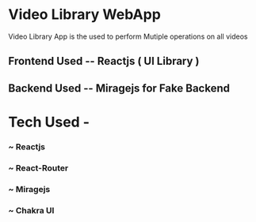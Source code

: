 # Video Library WebApp 
 Video Library App is the used to perform Mutiple  operations on all videos  

 <h2>  Frontend Used -- Reactjs (  UI  Library ) </h2> 
 <h2>  Backend Used  -- Miragejs for Fake Backend </h2> 

 # Tech Used -
 <h3> ~ Reactjs  </h3>
 <h3> ~ React-Router </h3>
 <h3> ~ Miragejs  </h3>
 <h3> ~ Chakra UI  </h3>
 


